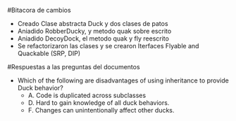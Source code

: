 #Bitacora de cambios
- Creado Clase abstracta Duck y dos clases de patos
- Aniadido RobberDucky, y metodo quak sobre escrito
- Aniadido DecoyDock, el metodo quak y fly reescrito
- Se refactorizaron las clases y se crearon Iterfaces Flyable and Quackable (SRP, DIP)



#Respuestas a las preguntas del documentos
- Which of the following are disadvantages of using inheritance to
  provide Duck behavior?
  - A. Code is duplicated across subclasses
  - D. Hard to gain knowledge of all duck behaviors.
  - F. Changes can unintentionally affect other ducks.
  
    